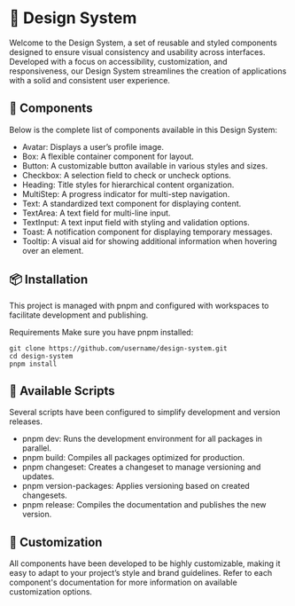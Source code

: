 # 🎨 Design System
Welcome to the Design System, a set of reusable and styled components designed to ensure visual consistency and usability across interfaces. Developed with a focus on accessibility, customization, and responsiveness, our Design System streamlines the creation of applications with a solid and consistent user experience.

## 🧩 Components
Below is the complete list of components available in this Design System:

- Avatar: Displays a user’s profile image.
- Box: A flexible container component for layout.
- Button: A customizable button available in various styles and sizes.
- Checkbox: A selection field to check or uncheck options.
- Heading: Title styles for hierarchical content organization.
- MultiStep: A progress indicator for multi-step navigation.
- Text: A standardized text component for displaying content.
- TextArea: A text field for multi-line input.
- TextInput: A text input field with styling and validation options.
- Toast: A notification component for displaying temporary messages.
- Tooltip: A visual aid for showing additional information when hovering over an element.


## 📦 Installation
This project is managed with pnpm and configured with workspaces to facilitate development and publishing.

Requirements
Make sure you have pnpm installed:

```
git clone https://github.com/username/design-system.git
cd design-system
pnpm install
```

## 🚀 Available Scripts
Several scripts have been configured to simplify development and version releases.

- pnpm dev: Runs the development environment for all packages in parallel.
- pnpm build: Compiles all packages optimized for production.
- pnpm changeset: Creates a changeset to manage versioning and updates.
- pnpm version-packages: Applies versioning based on created changesets.
- pnpm release: Compiles the documentation and publishes the new version.



## 🎨 Customization
All components have been developed to be highly customizable, making it easy to adapt to your project’s style and brand guidelines. Refer to each component's documentation for more information on available customization options.